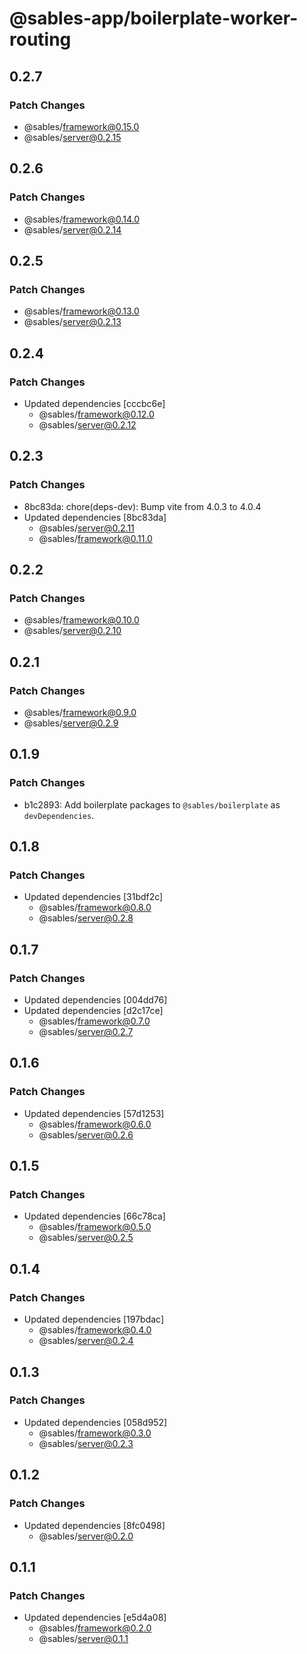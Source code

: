 # @sables-app/boilerplate-worker-routing

## 0.2.7

### Patch Changes

- @sables/framework@0.15.0
- @sables/server@0.2.15

## 0.2.6

### Patch Changes

- @sables/framework@0.14.0
- @sables/server@0.2.14

## 0.2.5

### Patch Changes

- @sables/framework@0.13.0
- @sables/server@0.2.13

## 0.2.4

### Patch Changes

- Updated dependencies [cccbc6e]
  - @sables/framework@0.12.0
  - @sables/server@0.2.12

## 0.2.3

### Patch Changes

- 8bc83da: chore(deps-dev): Bump vite from 4.0.3 to 4.0.4
- Updated dependencies [8bc83da]
  - @sables/server@0.2.11
  - @sables/framework@0.11.0

## 0.2.2

### Patch Changes

- @sables/framework@0.10.0
- @sables/server@0.2.10

## 0.2.1

### Patch Changes

- @sables/framework@0.9.0
- @sables/server@0.2.9

## 0.1.9

### Patch Changes

- b1c2893: Add boilerplate packages to `@sables/boilerplate` as `devDependencies`.

## 0.1.8

### Patch Changes

- Updated dependencies [31bdf2c]
  - @sables/framework@0.8.0
  - @sables/server@0.2.8

## 0.1.7

### Patch Changes

- Updated dependencies [004dd76]
- Updated dependencies [d2c17ce]
  - @sables/framework@0.7.0
  - @sables/server@0.2.7

## 0.1.6

### Patch Changes

- Updated dependencies [57d1253]
  - @sables/framework@0.6.0
  - @sables/server@0.2.6

## 0.1.5

### Patch Changes

- Updated dependencies [66c78ca]
  - @sables/framework@0.5.0
  - @sables/server@0.2.5

## 0.1.4

### Patch Changes

- Updated dependencies [197bdac]
  - @sables/framework@0.4.0
  - @sables/server@0.2.4

## 0.1.3

### Patch Changes

- Updated dependencies [058d952]
  - @sables/framework@0.3.0
  - @sables/server@0.2.3

## 0.1.2

### Patch Changes

- Updated dependencies [8fc0498]
  - @sables/server@0.2.0

## 0.1.1

### Patch Changes

- Updated dependencies [e5d4a08]
  - @sables/framework@0.2.0
  - @sables/server@0.1.1
